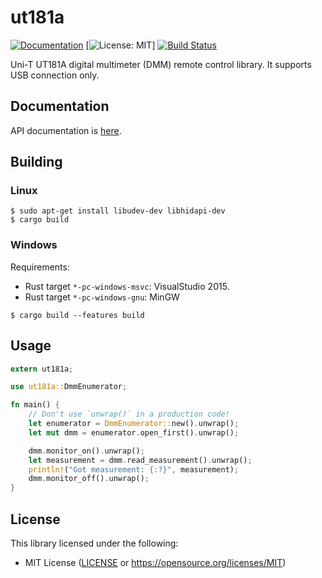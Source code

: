 # ut181a

[![Documentation](https://docs.rs/ut181a/badge.svg)](https://docs.rs/ut181a) [![License: MIT](https://img.shields.io/badge/License-MIT-blue.svg)] [![Build Status](https://travis-ci.org/antage/ut181a.svg?branch=master)](https://travis-ci.org/antage/ut181a)

Uni-T UT181A digital multimeter (DMM) remote control library.
It supports USB connection only.

## Documentation

API documentation is [here](https://docs.rs/ut181a).

## Building

### Linux

```
$ sudo apt-get install libudev-dev libhidapi-dev
$ cargo build
```

### Windows

Requirements:

* Rust target `*-pc-windows-msvc`: VisualStudio 2015.
* Rust target `*-pc-windows-gnu`: MinGW

```
$ cargo build --features build
```

## Usage

``` rust
extern ut181a;

use ut181a::DmmEnumerator;

fn main() {
    // Don't use `unwrap()` in a production code!
    let enumerator = DmmEnumerator::new().unwrap();
    let mut dmm = enumerator.open_first().unwrap();

    dmm.monitor_on().unwrap();
    let measurement = dmm.read_measurement().unwrap();
    println!("Got measurement: {:?}", measurement);
    dmm.monitor_off().unwrap();
}
```

## License

This library licensed under the following:

* MIT License ([LICENSE](LICENSE) or https://opensource.org/licenses/MIT)
